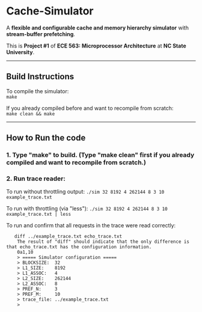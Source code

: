 # Cache-Simulator

A **flexible and configurable cache and memory hierarchy simulator** with **stream-buffer prefetching**.  

This is **Project #1** of **ECE 563: Microprocessor Architecture** at **NC State University**.

---

## Build Instructions

To compile the simulator:  
`make`

If you already compiled before and want to recompile from scratch:  
`make clean && make`

---

## How to Run the code

### 1. Type "make" to build.  (Type "make clean" first if you already compiled and want to recompile from scratch.)

### 2. Run trace reader:
To run without throttling output:
```./sim 32 8192 4 262144 8 3 10 example_trace.txt```

To run with throttling (via "less"):
```./sim 32 8192 4 262144 8 3 10 example_trace.txt | less```
   
To run and confirm that all requests in the trace were read correctly:
```./sim 32 8192 4 262144 8 3 10 ../example_trace.txt > echo_trace.txt
   diff ../example_trace.txt echo_trace.txt
	The result of "diff" should indicate that the only difference is that echo_trace.txt has the configuration information.
	0a1,10
	> ===== Simulator configuration =====
	> BLOCKSIZE:  32
	> L1_SIZE:    8192
	> L1_ASSOC:   4
	> L2_SIZE:    262144
	> L2_ASSOC:   8
	> PREF_N:     3
	> PREF_M:     10
	> trace_file: ../example_trace.txt
	>
```

